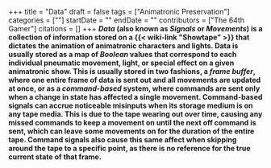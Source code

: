 +++
title = "Data"
draft = false
tags = ["Animatronic Preservation"]
categories = [""]
startDate = ""
endDate = ""
contributors = ["The 64th Gamer"]
citations = []
+++
***Data* (also known as ***Signals* or ***Movements*) is a collection of information stored on a {{< wiki-link "Showtape" >}} that dictates the animation of animatronic characters and lights.
Data is usually stored as a map of *Boolean* values that correspond to each individual pneumatic movement, light, or special effect on a given animatronic show. This is usually stored in two fashions, a *frame buffer*, where one entire frame of data is sent out and all movements are updated at once, or as a *command-based* system, where commands are sent only when a change in state has affected a single movement.
Command-based signals can accrue noticeable misinputs when its storage medium is on any tape media. This is due to the tape wearing out over time, causing any missed commands to keep a movement on until the next off command is sent, which can leave some movements on for the duration of the entire tape. Command signals also cause this same affect when skipping around the tape to a specific point, as there is no reference for the true current state of that frame.******
